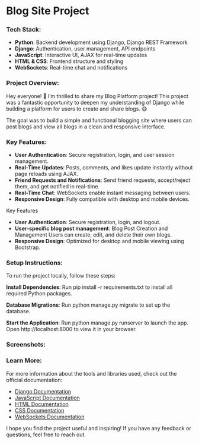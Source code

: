 # **Blog Site Project**

### **Tech Stack:**
- **Python**: Backend development using Django, Django REST Framework
- **Django**: Authentication, user management, API endpoints
- **JavaScript**: Interactive UI, AJAX for real-time updates
- **HTML & CSS**: Frontend structure and styling
- **WebSockets**: Real-time chat and notifications

### **Project Overview:**
Hey everyone! 🎉 I’m thrilled to share my Blog Platform project! This project was a fantastic opportunity to deepen my understanding of Django while building a platform for users to create and share blogs. 😅

The goal was to build a simple and functional blogging site where users can post blogs and view all blogs in a clean and responsive interface.

### **Key Features:**
- **User Authentication**: Secure registration, login, and user session management.
- **Real-Time Updates**: Posts, comments, and likes update instantly without page reloads using AJAX.
- **Friend Requests and Notifications**: Send friend requests, accept/reject them, and get notified in real-time.
- **Real-Time Chat**: WebSockets enable instant messaging between users.
- **Responsive Design**: Fully compatible with desktop and mobile devices.

Key Features
- **User Authentication**: Secure registration, login, and logout.
- **User-specific blog post management**: Blog Post Creation and Management Users can create, edit, and delete their own blogs.
- **Responsive Design**: Optimized for desktop and mobile viewing using Bootstrap.

### **Setup Instructions:**
To run the project locally, follow these steps:

**Install Dependencies**: 
Run pip install -r requirements.txt to install all required Python packages.

 **Database Migrations**: 
Run python manage.py migrate to set up the database.

**Start the Application**: 
Run python manage.py runserver to launch the app.
Open http://localhost:8000 to view it in your browser.

### **Screenshots:**


### **Learn More:**
For more information about the tools and libraries used, check out the official documentation:
- [Django Documentation](https://docs.djangoproject.com/)
- [JavaScript Documentation](https://developer.mozilla.org/en-US/docs/Web/JavaScript)
- [HTML Documentation](https://developer.mozilla.org/en-US/docs/Web/HTML)
- [CSS Documentation](https://developer.mozilla.org/en-US/docs/Web/CSS)
- [WebSockets Documentation](https://developer.mozilla.org/en-US/docs/Web/API/WebSockets_API)

I hope you find the project useful and inspiring! If you have any feedback or questions, feel free to reach out.
